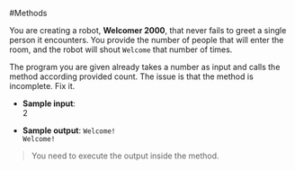 #Methods

You are creating a robot, **Welcomer 2000**, that never fails to greet a single person it encounters. You provide the number of people that will enter the room, and the robot will shout `Welcome` that number of times.

The program you are given already takes a number as input and calls the method according provided count. The issue is that the method is incomplete. Fix it.

- **Sample input**:  
2

- **Sample output**:
`Welcome!`  
`Welcome!`  

>You need to execute the output inside the method.
